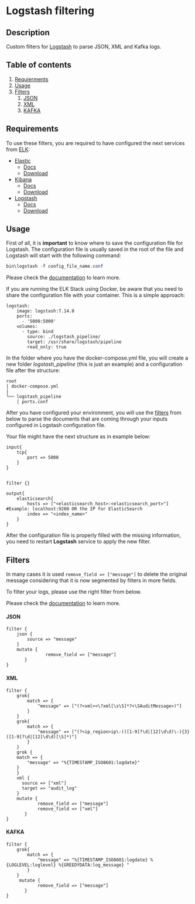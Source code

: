 # Logstash filtering


## Description
Custom filters for [Logstash](https://www.elastic.co/logstash/) to parse JSON, XML and Kafka logs.

## Table of contents
1. [Requierments](#requirements)
2. [Usage](#usage)
3. [Filters](#filters)
    1. [JSON](#json)
    2. [XML](#xml)
    3. [KAFKA](#kafka)


## Requirements <a name="requirements"></a>
To use these filters, you are required to have configured the next services from [ELK](https://www.elastic.co/what-is/elk-stack):
* [Elastic](https://www.elastic.co/)
  * [Docs](https://www.elastic.co/guide/en/elasticsearch/reference/current/index.html)
  * [Download](https://www.elastic.co/start)
* [Kibana](https://www.elastic.co/kibana/)
  * [Docs](https://www.elastic.co/guide/en/kibana/current/index.html)
  * [Download](https://www.elastic.co/start)
* [Logstash](https://www.elastic.co/logstash/)
  * [Docs](https://www.elastic.co/guide/en/logstash/current/index.html)
  * [Download](https://www.elastic.co/downloads/logstash)



## Usage <a name="usage"></a>
First of all, it is __important__ to know where to save the configuration file for Logstash. The configuration file is usually saved in the root of the file and Logstash will start with the following command: 

```powershell
bin\logstash -f config_file_name.conf
```
Please check the [documentation](https://www.elastic.co/guide/en/logstash/current/running-logstash-command-line.html) to learn more.

If you are running the ELK Stack using Docker, be aware that you need to share the configuration file with your container. This is a simple approach:
```compose
logstash:
    image: logstash:7.14.0
    ports:
      - '5000:5000'
    volumes:
      - type: bind
        source: ./logstash_pipeline/
        target: /usr/share/logstash/pipeline
        read_only: true
```
In the folder where you have the docker-compose.yml file, you will create a new folder *logstash_pipeline* (this is just an example) and a configuration file after the structure:
```
root
| docker-compose.yml
|
└── logstash_pipeline
    | ports.conf
```
After you have configured your environment, you will use the [filters](#filters) from below to parse the documents that are coming through your inputs configured in Logstash configuration file.

Your file might have the next structure as in example below: 
```Properties
input{
    tcp{
        port => 5000
    }
}


filter {}

output{
    elasticsearch{
        hosts => ["<elasticsearch_host>:<elasticsearch_port>"] #Example: localhost:9200 OR the IP for ElasticSearch
        index => "<index_name>"
    }
}
```
After the configuration file is properly filled with the missing information, you need to restart __Logstash__ service to apply the new filter.

## Filters <a name="filters"></a>
In many cases it is used ```remove_field => ["message"]``` to delete the original message considering that it is now segmented by filters in more fields.

To filter your logs, please use the right filter from below.

Please check the [documentation](https://www.elastic.co/guide/en/logstash/current/filter-plugins.html) to learn more.


#### JSON <a name="json"></a>
```Properties
filter {
    json {
		source => "message"
	}
    mutate {            
               remove_field => ["message"]
       }
}
```

#### XML <a name="xml"></a>
```Properties
filter {
    grok{
        match => {
            "message" => ["(?<xml><\?xml[\s\S]*?<\SAuditMessage>)"]
        }
    }
    grok{
        match => {
            "message" => ["(?<ip_region>ip\-(([1-9]?\d|[12]\d\d)\-){3}([1-9]?\d|[12]\d\d)[\S]*)"]
        }
    }
    grok {
	match => { 
		"message" => "%{TIMESTAMP_ISO8601:logdate}"
	}
    }
    xml {
      source => ["xml"]
      target => "audit_log"
    }
    mutate {            
            remove_field => ["message"]
            remove_field => ["xml"]
       }
}
```

#### KAFKA <a name="kafka"></a>
```Properties
filter {
    grok{
        match => {
            "message" => "%{TIMESTAMP_ISO8601:logdate} %{LOGLEVEL:loglevel} %{GREEDYDATA:log_message} "
        }
    }
     mutate {            
            remove_field => ["message"]
       }
}
```
